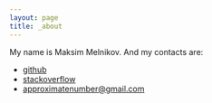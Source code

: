 ```yaml
---
layout: page
title: _about
---
```


My name is Maksim Melnikov. And my contacts are:

* [github](https://github.com/approximatenumber)
* [stackoverflow](http://ru.stackoverflow.com/users/199091/approximatenumber)
* approximatenumber@gmail.com

